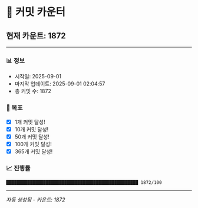 # 🔢 커밋 카운터

## 현재 카운트: 1872

---

### 📊 정보
- 시작일: 2025-09-01
- 마지막 업데이트: 2025-09-01 02:04:57
- 총 커밋 수: 1872

### 🎯 목표
- [x] 1개 커밋 달성!
- [x] 10개 커밋 달성!
- [x] 50개 커밋 달성!
- [x] 100개 커밋 달성!
- [x] 365개 커밋 달성!

### 📈 진행률
```
██████████████████████████████████████████████████ 1872/100
```

---
*자동 생성됨 - 카운트: 1872*
